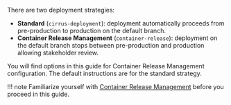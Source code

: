There are two deployment strategies:

- **Standard** (`cirrus-deployment`): deployment automatically proceeds from pre-production to production on the default branch.
- **Container Release Management** (`container-release`): deployment on the default branch stops between pre-production and production allowing stakeholder review.

You will find options in this guide for Container Release Management configuration. The default instructions are for the standard strategy.

!!! note
    Familiarize yourself with [Container Release Management](../container-release.md) before you proceed in this guide.